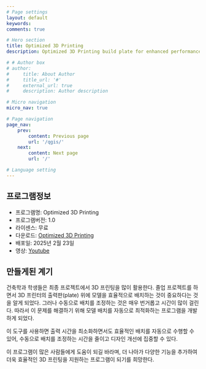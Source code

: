 ```yaml
---
# Page settings
layout: default
keywords:
comments: true

# Hero section
title: Optimized 3D Printing
description: Optimized 3D Printing build plate for enhanced performance and efficiency

# # Author box
# author:
#     title: About Author
#     title_url: '#'
#     external_url: true
#     description: Author description

# Micro navigation
micro_nav: true

# Page navigation
page_nav:
    prev:
        content: Previous page
        url: '/qgis/'
    next:
        content: Next page
        url: '/'

# Language setting
---
```


## 프로그램정보

- 프로그램명: Optimized 3D Printing
- 프로그램버전: 1.0
- 라이센스: 무료
- 다운로드: [Optimized 3D Printing](https://www.food4rhino.com/en/app/o3p-optimized-3d-printing?lang=en)
- 배포일: 2025년 2월 23일
- 영상: [Youtube](https://www.youtube.com/watch?v=9V6ruXDLyFY)

## 만들게된 계기

건축학과 학생들은 최종 프로젝트에서 3D 프린팅을 많이 활용한다. 졸업 프로젝트를 하면서 3D 프린터의 출력판(plate) 위에 모델을 효율적으로 배치하는 것이 중요하다는 것을 알게 되었다. 그러나 수동으로 배치를 조정하는 것은 매우 번거롭고 시간이 많이 걸린다. 따라서 이 문제를 해결하기 위해 모델 배치를 자동으로 최적화하는 프로그램을 개발하게 되었다.

 이 도구를 사용하면 출력 시간을 최소화하면서도 효율적인 배치를 자동으로 수행할 수 있어, 수동으로 배치를 조정하는 시간을 줄이고 디자인 개선에 집중할 수 있다.

이 프로그램이 많은 사람들에게 도움이 되길 바라며, 더 나아가 다양한 기능을 추가하여 더욱 효율적인 3D 프린팅을 지원하는 프로그램이 되기를 희망한다.

